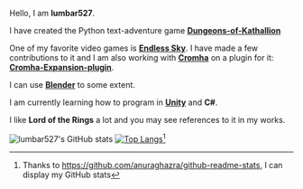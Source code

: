 Hello, I am **lumbar527**.

I have created the Python text-adventure game **[Dungeons-of-Kathallion](https://dungeons-of-kathallion.github.io/)**

One of my favorite video games is **[Endless Sky](https://github.com/endless-sky/endless-sky)**. I have made a few contributions to it and I am also working with **[Cromha](https://github.com/OcelotWalrus)** on a plugin for it: **[Cromha-Expansion-plugin](https://github.com/OcelotWalrus/Cromha-Expansion-plugin)**.

I can use **[Blender](https://blender.org)** to some extent.

I am currently learning how to program in **[Unity](https://unity.com)** and **C#**.

I like **Lord of the Rings** a lot and you may see references to it in my works.

![lumbar527's GitHub stats](https://github-readme-stats.vercel.app/api?username=lumbar527&show_icons=true&theme=dark)
[![Top Langs](https://github-readme-stats.vercel.app/api/top-langs/?username=lumbar527&theme=dark)](https://github.com/anuraghazra/github-readme-stats)[^*]

[^*]: Thanks to https://github.com/anuraghazra/github-readme-stats, I can display my GitHub stats
